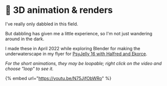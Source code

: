 # 🧊 3D animation & renders

I've really only dabbled in this field.&#x20;

But dabbling has given me a little experience, so I'm not just wandering around in the dark.



I made these in April 2022 while exploring Blender for making the underwaterscape in my flyer for [PsyJelly 16 with Halfred and Ekorce](graphic-design-work/event-marketing.md#psyjelly-16-halfred-iacchus-ekorce-5th-birthday-bash).

_For the short animations, they may be loopable; right click on the video and choose "loop" to see it._&#x20;

{% embed url="https://youtu.be/N75JjfObWRo" %}

